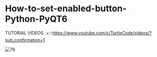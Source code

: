 # How-to-set-enabled-button-Python-PyQT6

TUTORIAL VIDEOS : 👉https://www.youtube.com/c/TurtleCode/videos/?sub_confirmation=1

![76](https://user-images.githubusercontent.com/85156399/162783605-7df7be2a-8a33-4212-ac8b-a3cdf82a0d72.png)
